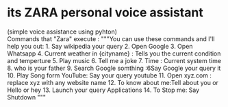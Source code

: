 # its ZARA personal voice assistant
(simple voice assistance using pyhton)
<br>
Commands that "Zara" execute :
"""You can use these commands and I'll help you out:
            1.  Say wikipedia your query
            2.  Open Google
            3.  Open Whatsapp
            4.  Current weather in {cityname} : Tells you the current condition and temperture
            5.  Play music
            6.  Tell me a joke
            7.  Time : Current system time
            8.  who is your father
            9.  Search Google somthing :6Say Google your query it
            10. Play Song form YouTube: Say your query youtube
            11. Open xyz.com : replace xyz with any website name
            12. To know about me:Tell about you or Hello or hey
            13. Launch your query Applications
            14. To Stop me: Say Shutdown  """
